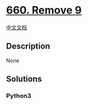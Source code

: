 # [660. Remove 9](https://leetcode.com/problems/remove-9)

[中文文档](/leetcode/0600-0699/0660.Remove%209/README.md)

## Description

None

## Solutions

<!-- tabs:start -->

### **Python3**

```python

```

<!-- tabs:end -->

